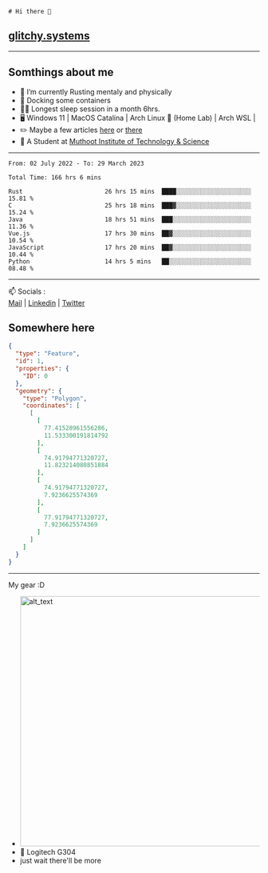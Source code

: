 ```
# Hi there 👋
```
## [glitchy.systems](https://glitchy.systems)
---

## Somthings about me



- 🌱 I’m currently Rusting mentaly and physically
- 🐋 Docking some containers
- 😶‍🌫️ Longest sleep session in a month 6hrs.
- 🖥️ Windows 11 | MacOS Catalina | Arch Linux 🦩 (Home Lab) | Arch WSL |
- ✏️ Maybe a few articles [here](https://medium.com/@advaithnarayanan8) or [there](https://medium.com/@advaithnarayanan8)
- 📑 A Student at [Muthoot Institute of Technology & Science](https://mgmits.ac.in/)



---

<!--START_SECTION:waka-->

```text
From: 02 July 2022 - To: 29 March 2023

Total Time: 166 hrs 6 mins

Rust                       26 hrs 15 mins  ████░░░░░░░░░░░░░░░░░░░░░   15.81 %
C                          25 hrs 18 mins  ███▓░░░░░░░░░░░░░░░░░░░░░   15.24 %
Java                       18 hrs 51 mins  ███░░░░░░░░░░░░░░░░░░░░░░   11.36 %
Vue.js                     17 hrs 30 mins  ██▓░░░░░░░░░░░░░░░░░░░░░░   10.54 %
JavaScript                 17 hrs 20 mins  ██▓░░░░░░░░░░░░░░░░░░░░░░   10.44 %
Python                     14 hrs 5 mins   ██░░░░░░░░░░░░░░░░░░░░░░░   08.48 %
```

<!--END_SECTION:waka-->

---

📫 Socials :<br>
[Mail](mailto:advaithnarayanan8@gmail.com) | [Linkedin](https://www.linkedin.com/in/advaith-narayanan-a72152214/) | [Twitter](https://twitter.com/advaithnarayan)

## Somewhere here

```geojson
{
  "type": "Feature",
  "id": 1,
  "properties": {
    "ID": 0
  },
  "geometry": {
    "type": "Polygon",
    "coordinates": [
      [
        [
          77.41528961556286,
          11.533300191814792
        ],
        [
          74.91794771320727,
          11.823214080851884
        ],
        [
          74.91794771320727,
          7.9236625574369
        ],
        [
          77.91794771320727,
          7.9236625574369
        ]
      ]
    ]
  }
}
```


--- 
My gear :D

- [<img alt="alt_text" width="500px" src="https://valid.x86.fr/cache/banner/xv24bv-6.png" />](https://valid.x86.fr/xv24bv)
- 🐁 Logitech G304
- just wait there'll be more

